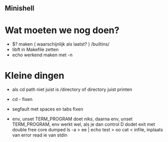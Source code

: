 ## Minishell

# Wat moeten we nog doen?
- $? maken ( waarschijnlijk als laatst? ) /builtins/
- libft in Makefile zetten
- echo werkend maken met -n

# Kleine dingen
- als cd path niet juist is /directory of directory juist printen
- cd - fixen
- segfault met spaces en tabs fixen

- env, unset TERM_PROGRAM doet niks, daarna env, unset TERM_PROGRAM, env werkt wel, als je dan control D dodet exit met double free core dumped
ls -a > ee | echo test > oo
cat < infile, inplaats van error read ie van stdin
